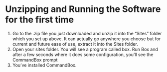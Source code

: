 # Unzipping and Running the Software for the first time

1. Go to the .zip file you just downloaded and unzip it into the “Sites” folder which you set up above. It can actually go anywhere you choose but for current and future ease of use, extract it into the Sites folder.
2. Open your sites folder. You will see a program called box. Run Box and after a few seconds where it does some configuration, you’ll see the CommandBox prompt
3. You’ve installed CommandBox.
